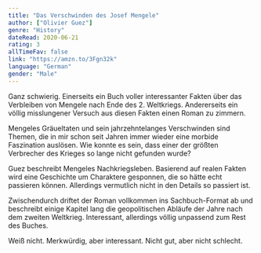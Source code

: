 ```yaml
---
title: "Das Verschwinden des Josef Mengele"
author: ["Olivier Guez"]
genre: "History"
dateRead: 2020-06-21
rating: 3
allTimeFav: false
link: "https://amzn.to/3Fgn32k"
language: "German"
gender: "Male"
---
```


Ganz schwierig. Einerseits ein Buch voller interessanter Fakten über das Verbleiben von Mengele nach Ende des 2. Weltkriegs. Andererseits ein völlig misslungener Versuch aus diesen Fakten einen Roman zu zimmern.

Mengeles Gräueltaten und sein jahrzehntelanges Verschwinden sind Themen, die in mir schon seit Jahren immer wieder eine morbide Faszination auslösen. Wie konnte es sein, dass einer der größten Verbrecher des Krieges so lange nicht gefunden wurde?

Guez beschreibt Mengeles Nachkriegsleben. Basierend auf realen Fakten wird eine Geschichte um Charaktere gesponnen, die so hätte echt passieren können. Allerdings vermutlich nicht in den Details so passiert ist.

Zwischendurch driftet der Roman vollkommen ins Sachbuch-Format ab und beschreibt einige Kapitel lang die geopolitischen Abläufe der Jahre nach dem zweiten Weltkrieg. Interessant, allerdings völlig unpassend zum Rest des Buches.

Weiß nicht. Merkwürdig, aber interessant. Nicht gut, aber nicht schlecht.
